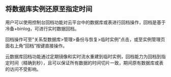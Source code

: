 ## 将数据库实例还原至指定时间

用户可以使用控制台回档功能对云平台中的数据库或表进行回档操作，回档是基于冷备+binlog，可进行实时数据回档。

回档操作可至“关系型数据库>管理>备份与恢复>临时实例”点击，或至实例管理页面右上角“回档”按键直接操作。

云数据库回档功能通过定期镜像和实时流水重建到临时实例，回档能力为回档到指定时间（精确到秒），且可以保证所有数据的时间切片一致，期间原有数据库或表的访问不受影响。
